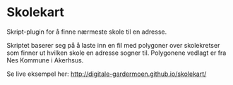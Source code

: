 # Skolekart
Skript-plugin for å finne nærmeste skole til en adresse.

Skriptet baserer seg på å laste inn en fil med polygoner over skolekretser som finner ut hvilken skole en adresse sogner til. Polygonene vedlagt er fra Nes Kommune i Akerhsus.

Se live eksempel her: http://digitale-gardermoen.github.io/skolekart/
